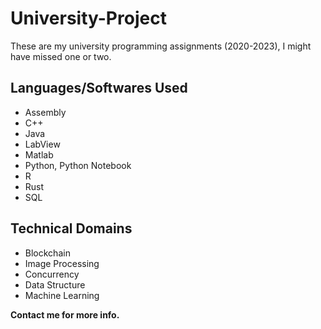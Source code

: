 # University-Project
These are my university programming assignments (2020-2023), I might have missed one or two.

## Languages/Softwares Used
- Assembly
- C++
- Java
- LabView
- Matlab
- Python, Python Notebook
- R
- Rust
- SQL

## Technical Domains
- Blockchain
- Image Processing
- Concurrency
- Data Structure
- Machine Learning

**Contact me for more info.**

